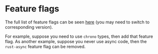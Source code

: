 # Feature flags

The full list of feature flags can be seen [here](https://docs.rs/crate/flutter_rust_bridge/latest/features)
(you may need to switch to corresponding version).

For example, suppose you need to use `chrono` types, then add that feature flag.
As another example, suppose you never use async code, then the `rust-async` feature flag can be removed.
